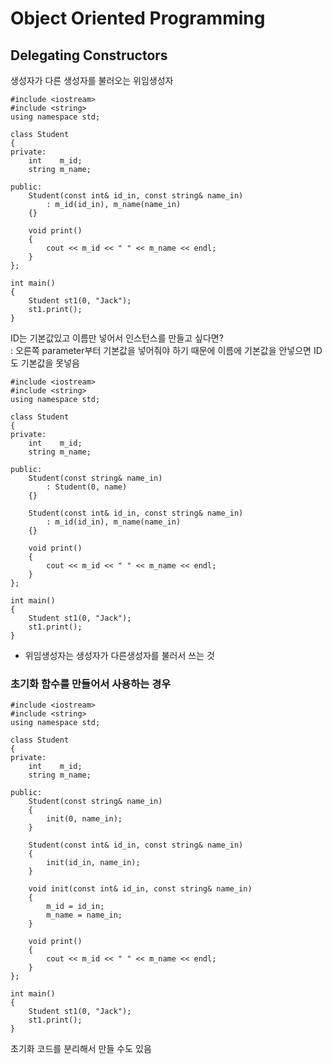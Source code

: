 # Object Oriented Programming
## Delegating Constructors

생성자가 다른 생성자를 불러오는 위임생성자

```
#include <iostream>
#include <string>
using namespace std;

class Student
{
private:
    int    m_id;
    string m_name;

public:
    Student(const int& id_in, const string& name_in)
        : m_id(id_in), m_name(name_in)
    {}

    void print()
    {
        cout << m_id << " " << m_name << endl;
    }
};

int main()
{
    Student st1(0, "Jack");
    st1.print();
}
```
ID는 기본값있고 이름만 넣어서 인스턴스를 만들고 싶다면?  
: 오른쪽 parameter부터 기본값을 넣어줘야 하기 때문에 이름에 기본값을 안넣으면 ID도 기본값을 못넣음  

```
#include <iostream>
#include <string>
using namespace std;

class Student
{
private:
    int    m_id;
    string m_name;

public:
    Student(const string& name_in)
        : Student(0, name)
    {}

    Student(const int& id_in, const string& name_in)
        : m_id(id_in), m_name(name_in)
    {}

    void print()
    {
        cout << m_id << " " << m_name << endl;
    }
};

int main()
{
    Student st1(0, "Jack");
    st1.print();
}
```
- 위임생성자는 생성자가 다른생성자를 불러서 쓰는 것

### 초기화 함수를 만들어서 사용하는 경우
```
#include <iostream>
#include <string>
using namespace std;

class Student
{
private:
    int    m_id;
    string m_name;

public:
    Student(const string& name_in)
    {
        init(0, name_in);
    }

    Student(const int& id_in, const string& name_in)
    {
        init(id_in, name_in);
    }

    void init(const int& id_in, const string& name_in)
    {
        m_id = id_in;
        m_name = name_in;
    }

    void print()
    {
        cout << m_id << " " << m_name << endl;
    }
};

int main()
{
    Student st1(0, "Jack");
    st1.print();
}
```
초기화 코드를 분리해서 만들 수도 있음